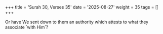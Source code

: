 +++
title = 'Surah 30, Verses 35'
date = '2025-08-27'
weight = 35
tags = []
+++

Or have We sent down to them an authority which attests to what they associate ˹with Him˺?